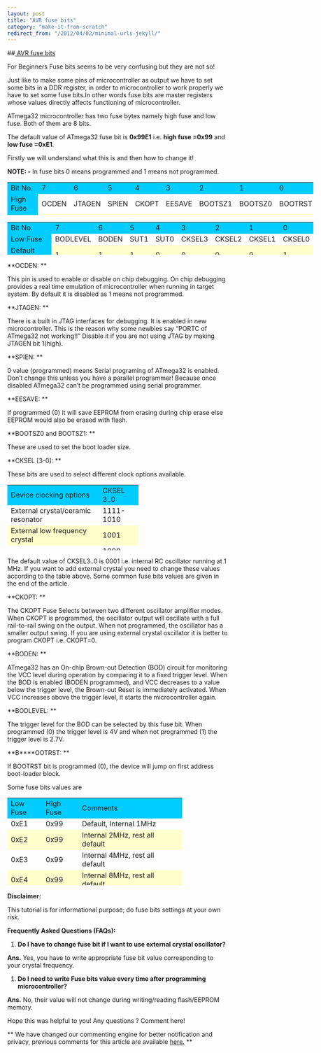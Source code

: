 ```yaml
---
layout: post
title: "AVR fuse bits"
category: "make-it-from-scratch"
redirect_from: "/2012/04/02/minimal-urls-jekyll/"
---
```

##[ AVR fuse bits ](/robotics-pool/avr/fuse)

For Beginners Fuse bits seems to be very confusing but they are not so!

Just like to make some pins of microcontroller as output we have to set some bits in a DDR register, in order to microcontroller to work properly we have to set some fuse bits.In other words fuse bits are master registers whose values directly affects functioning of microcontroller.

ATmega32 microcontroller has two fuse bytes namely high fuse and low fuse. Both of them are 8 bits.

The default value of ATmega32 fuse bit is **0x99E1** i.e. **high fuse =0x99** and **low fuse =0xE1**.

Firstly we will understand what this is and then how to change it!

**NOTE: -** In fuse bits 0 means programmed and 1 means not programmed.

<table style="height: 75px; ; width: 700px;" border="0" cellpadding="10">
<tbody>
<tr style="background-color: #00ccff;">
<td>Bit No.</td>
<td>7</td>
<td>6</td>
<td>5</td>
<td>4</td>
<td>3</td>
<td>2</td>
<td>1</td>
<td>0</td>
</tr>
<tr>
<td style="background-color: #00ccff;">High Fuse</td>
<td>OCDEN</td>
<td>JTAGEN</td>
<td>SPIEN</td>
<td>CKOPT</td>
<td>EESAVE</td>
<td>BOOTSZ1</td>
<td>BOOTSZ0</td>
<td>BOOTRST</td>
</tr>
<tr style="background-color: #ffffcc;">
<td style="background-color: #00ccff;">Default Value</td>
<td>1</td>
<td>0</td>
<td>0</td>
<td>1</td>
<td>1</td>
<td>0</td>
<td>0</td>
<td>1</td>
</tr>
</tbody>
</table>

<table style="height: 75px; ; width: 700px;" border="0" cellpadding="10">
<tbody>
<tr style="background-color: #00ccff;">
<td>Bit No.</td>
<td>7</td>
<td>6</td>
<td>5</td>
<td>4</td>
<td>3</td>
<td>2</td>
<td>1</td>
<td>0</td>
</tr>
<tr>
<td style="background-color: #00ccff;">Low Fuse</td>
<td>BODLEVEL</td>
<td>BODEN</td>
<td>SUT1</td>
<td>SUT0</td>
<td>CKSEL3</td>
<td><span>CKSEL2</span></td>
<td><span>CKSEL1</span></td>
<td><span>CKSEL0</span></td>
</tr>
<tr style="background-color: #ffffcc;">
<td style="background-color: #00ccff;">Default Value</td>
<td>1</td>
<td>1</td>
<td>1</td>
<td>0</td>
<td>0</td>
<td>0</td>
<td>0</td>
<td>1</td>
</tr>
</tbody>
</table>

**OCDEN: **

This pin is used to enable or disable on chip debugging. On chip debugging provides a real time emulation of microcontroller when running in target system. By default it is disabled as 1 means not programmed.

**JTAGEN: **

There is a built in JTAG interfaces for debugging. It is enabled in new microcontroller. This is the reason why some newbies say “PORTC of ATmega32 not working!!” Disable it if you are not using JTAG by making JTAGEN bit 1(high).

**SPIEN: ** 

0 value (programmed) means Serial programing of ATmega32 is enabled. Don’t change this unless you have a parallel programmer! Because once disabled ATmega32 can’t be programmed using serial programmer.

**EESAVE: ** 

If programmed (0) it will save EEPROM from erasing during chip erase else EEPROM would also be erased with flash.

**BOOTSZ0 and BOOTSZ1: **

These are used to set the boot loader size.

**CKSEL [3-0]: ** 

These bits are used to select different clock options available. 

<table style="height: 150px; ; width: 300px;" border="0" cellpadding="10">
<tbody>
<tr style="background-color: #00ccff;">
<td>Device clocking options</td>
<td>CKSEL 3..0</td>
</tr>
<tr>
<td>External crystal/ceramic resonator</td>
<td>1111-1010</td>
</tr>
<tr style="background-color: #ffffcc;">
<td>External low frequency crystal</td>
<td>1001</td>
</tr>
<tr>
<td>External RC oscillator</td>
<td>1000-0101</td>
</tr>
<tr style="background-color: #ffffcc;">
<td>Calibrated Internal RC oscillator</td>
<td>0100-0001</td>
</tr>
<tr>
<td>External clock</td>
<td>0000</td>
</tr>
</tbody>
</table>

The default value of CKSEL3..0 is 0001 i.e. internal RC oscillator running at 1 MHz. If you want to add external crystal you need to change these values according to the table above. Some common fuse bits values are given in the end of the article.

**CKOPT: **

The CKOPT Fuse Selects between two different oscillator amplifier modes. When CKOPT is programmed, the oscillator output will oscillate with a full rail-to-rail swing on the output. When not programmed, the oscillator has a smaller output swing. If you are using external crystal oscillator it is better to program CKOPT i.e. CKOPT=0.

**BODEN: **

ATmega32 has an On-chip Brown-out Detection (BOD) circuit for monitoring the VCC level during operation by comparing it to a fixed trigger level. When the BOD is enabled (BODEN programmed), and VCC decreases to a value below the trigger level, the Brown-out Reset is immediately activated. When VCC increases above the trigger level, it starts the microcontroller again.

**BODLEVEL: **

The trigger level for the BOD can be selected by this fuse bit. When programmed (0) the trigger level is 4V and when not programmed (1) the trigger level is 2.7V.

**B****OOTRST: **

If BOOTRST bit is programmed (0), the device will jump on first address boot-loader block.

Some fuse bits values are

<table style="width: 400px; height: 200px;" border="0" cellpadding="10" align="center">
<tbody>
<tr style="background-color: #00ccff;">
<td>Low Fuse</td>
<td>High Fuse</td>
<td>Comments</td>
</tr>
<tr>
<td>0xE1</td>
<td>0x99</td>
<td> Default, Internal 1MHz</td>
</tr>
<tr style="background-color: #ffffcc;">
<td>0xE2</td>
<td>0x99</td>
<td><span>Internal 2MHz, rest all default</span> </td>
</tr>
<tr>
<td>0xE3</td>
<td>0x99</td>
<td><span>Internal 4MHz, rest all default</span> </td>
</tr>
<tr style="background-color: #ffffcc;">
<td>0xE4</td>
<td>0x99</td>
<td><span>Internal 8MHz, rest all default</span> </td>
</tr>
<tr>
<td>0xEE</td>
<td>0xC9</td>
<td>External 12/16MHz, JTAG disabled</td>
</tr>
<tr style="background-color: #ffffcc;">
<td>0xE1</td>
<td>0xD9</td>
<td>Internal 1MHz, JTAG disabled </td>
</tr>
<tr>
<td>0xE2</td>
<td>0xD9</td>
<td><span>Internal 2MHz, JTAG disabled</span> </td>
</tr>
<tr style="background-color: #ffffcc;">
<td>0xE3</td>
<td>0xD9</td>
<td><span>Internal 4MHz, JTAG disabled</span> </td>
</tr>
<tr>
<td>0xE4</td>
<td>0xD9</td>
<td><span>Internal 8MHz, JTAG disabled</span> </td>
</tr>
</tbody>
</table>

**Disclaimer:**

This tutorial is for informational purpose; do fuse bits settings at your own risk.

**Frequently Asked Questions (FAQs):**

1.  **Do I have to change fuse bit if I want to use external crystal oscillator?**

**Ans.** Yes, you have to write appropriate fuse bit value corresponding to your crystal frequency.

1.  **Do I need to write Fuse bits value every time after programming microcontroller?**

**Ans.** No, their value will not change during writing/reading flash/EEPROM memory.

 <span>Hope this was helpful to you! Any questions ? Comment here!</span>

<div style="clear:both"></div>

 ** We have changed our commenting engine for better notification and privacy, previous comments for this article are available   [here.](http://graph.facebook.com/comments/?ids=http://www.playwithrobots.com/robotics-pool/avr/fuse)  **

